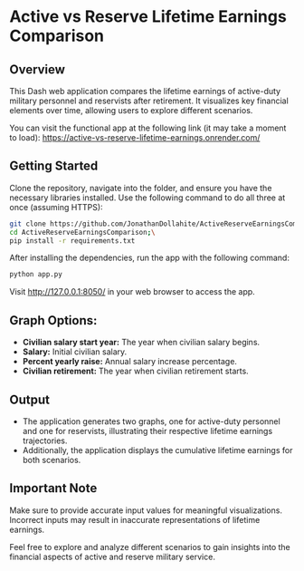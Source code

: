 # Active vs Reserve Lifetime Earnings Comparison

## Overview
This Dash web application compares the lifetime earnings of active-duty military personnel and reservists after retirement. It visualizes key financial elements over time, allowing users to explore different scenarios.

You can visit the functional app at the following link (it may take a moment to load): https://active-vs-reserve-lifetime-earnings.onrender.com/

## Getting Started
Clone the repository, navigate into the folder, and ensure you have the necessary libraries installed. Use the following command to do all three at once (assuming HTTPS):

```bash
git clone https://github.com/JonathanDollahite/ActiveReserveEarningsComparison.git;\
cd ActiveReserveEarningsComparison;\
pip install -r requirements.txt
```

After installing the dependencies, run the app with the following command:

```bash
python app.py
```

Visit http://127.0.0.1:8050/ in your web browser to access the app.

## Graph Options:

- **Civilian salary start year:** The year when civilian salary begins.
- **Salary:** Initial civilian salary.
- **Percent yearly raise:** Annual salary increase percentage.
- **Civilian retirement:** The year when civilian retirement starts.

## Output
- The application generates two graphs, one for active-duty personnel and one for reservists, illustrating their respective lifetime earnings trajectories.
- Additionally, the application displays the cumulative lifetime earnings for both scenarios.

## Important Note
Make sure to provide accurate input values for meaningful visualizations. Incorrect inputs may result in inaccurate representations of lifetime earnings.

Feel free to explore and analyze different scenarios to gain insights into the financial aspects of active and reserve military service.
